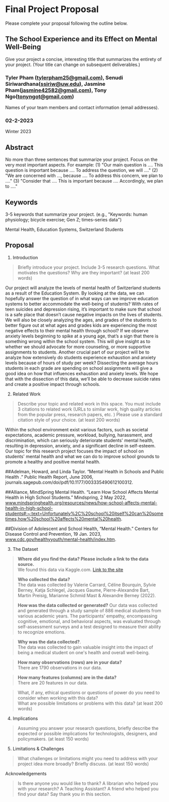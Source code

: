 # Final Project Proposal

Please complete your proposal following the outline below.

## The School Experience and its Effect on Mental Well-Being

Give your project a concise, interesting title that summarizes the entirety of your project. (Your title can change on subsequent deliverables.)

### Tyler Pham (tylerpham25@gmail.com), Senudi Siriwardhana(ssiriw@uw.edu), Jasmine Pham(jasmine42582@gmail.com), Tony Ngo(tonyngot@gmail.com)

Names of your team members and contact information (email addresses).
### 02-2-2023

Winter 2023
## Abstract

No more than three sentences that summarize your project. Focus on the very most important aspects. For example: (1) "Our main question is .... This question is important because .... To address the question, we will ...." (2) "We are concerned with ..., because .... To address this concern, we plan to ...." (3) "Consider that .... This is important because .... Accordingly, we plan to ...."

## Keywords

3-5 keywords that summarize your project.
(e.g., "Keywords: human physiology; bicycle exercise; Gen Z; times-series data")

Mental Health, Education Systems, Switzerland Students 

## Proposal

1. Introduction  

> Briefly introduce your project.  Include 3-5 research questions. What motivates the questions? Why are they important? (at least 200 words)

Our project will analyze the levels of mental health of Switzerland students as a result of the Education System. By looking at the data, we can hopefully answer the question of in what ways can we improve education systems to better accommodate the well-being of students? With rates of teen suicides and depression rising, it’s important to make sure that school is a safe place that doesn’t cause negative impacts on the lives of students. We will also be closely analyzing the ages, and grades of the students to better figure out at what ages and grades kids are experiencing the most negative effects to their mental health through school? If we observe anxiety levels beginning to spike at a young age, that’s a sign that there is something wrong within the school system. This will give insight as to whether we should advocate for more counseling, or more supportive assignments to students. Another crucial part of our project will be to analyze how extensively do students experience exhaustion and anxiety levels because of hours of study per week? Dissecting the average hours students in each grade are spending on school assignments will give a good idea on how that influences exhaustion and anxiety levels. We hope that with the dissection of this data, we’ll be able to decrease suicide rates and create a positive impact through schools. 


2. Related Work  

> Describe your topic and related work in this space. You must include 3 citations to related work (URLs to similar work, high quality articles from the popular press, research papers, etc. ) Please use a standard citation style of your choice. (at least 200 words)

Within the school environment exist various factors, such as societal expectations, academic pressure, workload, bullying, harassment, and discrimination, which can seriously deteriorate students' mental health, resulting in depression, anxiety, and a significant decline in self-esteem. Our topic for this research project focuses the impact of school on students' mental health and what we can do to improve school grounds to promote a healthy and positive mental health.

##Adelman, Howard, and Linda Taylor. “Mental Health in Schools and Public Health .” Public Health Report, June 2006, journals.sagepub.com/doi/pdf/10.1177/003335490612100312. 

##Alliance, MindSpring Mental Health. “Learn How School Affects Mental Health in High School Students.” Mindspring, 2 May 2022, www.mindspringhealth.org/resources/news/how-school-affects-mental-health-in-high-school-students#:~:text=Unfortunately%2C%20school%20itself%20can%20sometimes,how%20school%20affects%20mental%20health. 

##Division of Adolescent and School Health, “Mental Health.” Centers for Disease Control and Prevention, 19 Jan. 2023, www.cdc.gov/healthyyouth/mental-health/index.htm. 


3. The Dataset

> **Where did you find the data? Please include a link to the data source.**      
> We found this data via Kaggle.com. 
> [Link to the site](https://www.kaggle.com/datasets/thedevastator/medical-student-mental-health?resource=download)
> 
> **Who collected the data?**          
> The data was collected by Valerie Carrard, Céline Bourquin, Sylvie Berney, Katja Schlegel, Jacques Gaume, Pierre-Alexandre Bart, Martin Preisig, Marianne Schmid Mast & Alexandre Berney (2022).
>  
> **How was the data collected or generated?** 
> Our data was collected and generated through a study sample of 886 medical students from various academic years. The participants' empathy, encompassing cognitive, emotional, and behavioral aspects, was evaluated through self-assessment surveys and a test designed to measure their ability to recognize emotions.
 
> **Why was the data collected?**.  
  The data was collected to gain valuable insight into the impact of being a medical student on one's health and overall well-being.
    
>**How many observations (rows) are in your data?**            
  There are 1790 observations in our data. 
  
> **How many features (columns) are in the data?**             
  There are 20 features in our data.
  
> What, if any, ethical questions or questions of power do you need to consider when working with this data?  
> What are possible limitations or problems with this data?   (at least 200 words)

4. Implications

> Assuming you answer your research questions, briefly describe the expected or possible implications for technologists, designers, and policymakers. (at least 150 words)

5. Limitations & Challenges
>What challenges or limitations might you need to address with your project idea more broadly? Briefly discuss. (at least 150 words)

Acknowledgements
> Is there anyone you would like to thank? A librarian who helped you with your research? A Teaching Assistant? A friend who helped you find your data? Say thank you in this section.
